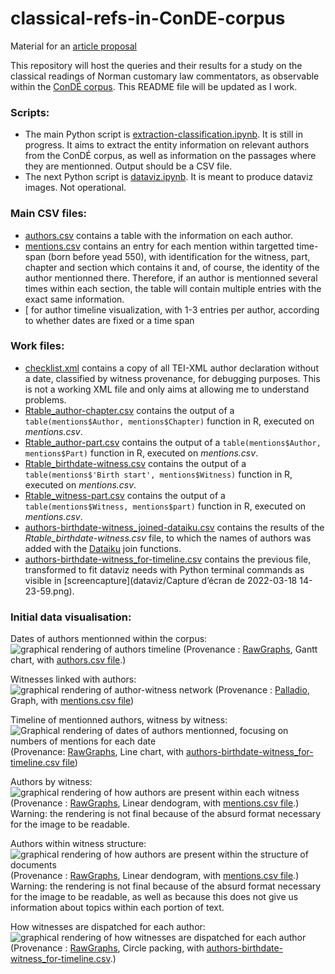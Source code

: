 # classical-refs-in-ConDE-corpus
Material for an [article proposal](https://rmblf.be/2022/02/04/appel-a-contribution-lire-les-classiques-en-normandie/)

This repository will host the queries and their results for a study on the classical readings of Norman customary law commentators, as observable within the [ConDÉ corpus](https://github.com/RIN-ConDE/editions).
This README file will be updated as I work.

### Scripts:

* The main Python script is [extraction-classification.ipynb](extraction-classification.ipynb). It is still in progress. It aims to extract the entity information on relevant authors from the ConDÉ corpus, as well as information on the passages where they are mentionned. Output should be a CSV file.
* The next Python script is [dataviz.ipynb](dataviz.ipynb). It is meant to produce dataviz images. Not operational.

### Main CSV files:
* [authors.csv](authors.csv) contains a table with the information on each author.
* [mentions.csv](mentions.csv) contains an entry for each mention within targetted time-span (born before yead 550), with identification for the witness, part, chapter and section which contains it and, of course, the identity of the author mentionned there. Therefore, if an author is mentionned several times within each section, the table will contain multiple entries with the exact same information.
* [ for author timeline visualization, with 1-3 entries per author, according to whether dates are fixed or a time span


### Work files:

* [checklist.xml](checklist.xml) contains a copy of all TEI-XML author declaration without a date, classified by witness provenance, for debugging purposes. This is not a working XML file and only aims at allowing me to understand problems.
* [Rtable_author-chapter.csv](Rtable_author-chapter.csv) contains the output of a `table(mentions$Author, mentions$Chapter)` function in R, executed on *mentions.csv*.
* [Rtable_author-part.csv](Rtable_author-part.csv) contains the output of a `table(mentions$Author, mentions$Part)` function in R, executed on *mentions.csv*.
* [Rtable_birthdate-witness.csv](Rtable_birthdate-witness.csv) contains the output of a `table(mentions$'Birth start', mentions$Witness)` function in R, executed on *mentions.csv*.
* [Rtable_witness-part.csv](Rtable_witness-part.csv) contains the output of a `table(mentions$Witness, mentions$part)` function in R, executed on *mentions.csv*.
* [authors-birthdate-witness_joined-dataiku.csv](authors-birthdate-witness_joined-dataiku.csv) contains the results of the *Rtable_birthdate-witness.csv* file, to which the names of authors was added with the [Dataiku](https://www.dataiku.com/) join functions.
* [authors-birthdate-witness_for-timeline.csv](authors-birthdate-witness_for-timeline.csv) contains the previous file, transformed to fit dataviz needs with Python terminal commands as visible in [screencapture](dataviz/Capture d’écran de 2022-03-18 14-23-59.png).


### Initial data visualisation:

Dates of authors mentionned within the corpus:
![graphical rendering of authors timeline](dataviz/dates-of-authors-mentionned_prov-rawgraphs_gantt-chart.png)
(Provenance : [RawGraphs](https://rawgraphs.io/), Gantt chart, with [authors.csv file](authors.csv).)

Witnesses linked with authors:
![graphical rendering of author-witness network](dataviz/authors-and-witness-links-1_prov-palladio_graph.png)
(Provenance : [Palladio](https://hdlab.stanford.edu/palladio), Graph, with [mentions.csv file](mentions.csv))

Timeline of mentionned authors, witness by witness:
![Graphical rendering of dates of authors mentionned, focusing on numbers of mentions for each date](dataviz/author-mentions-by-witness_timeline_prov-rawgraphs_line-chart.png)
(Provenance: [RawGraphs](https://rawgraphs.io/), Line chart, with [authors-birthdate-witness_for-timeline.csv file](authors-birthdate-witness_for-timeline.csv))

Authors by witness:
![graphical rendering of how authors are present within each witness](dataviz/authors-by-witness_nb-order_prov-rawgraphs_linear-dendogram.png)
(Provenance : [RawGraphs](https://rawgraphs.io/), Linear dendogram, with [mentions.csv file](mentions.csv).)
Warning: the rendering is not final because of the absurd format necessary for the image to be readable.

Authors within witness structure:
![graphical rendering of how authors are present within the structure of documents](dataviz/authors-by-witness-structure_nb-order_prov-rawgraphs_linear-dendogram.png)
(Provenance : [RawGraphs](https://rawgraphs.io/), Linear dendogram, with [mentions.csv file](mentions.csv).)
Warning: the rendering is not final because of the absurd format necessary for the image to be readable, as well as because this does not give us information about topics within each portion of text.

How witnesses are dispatched for each author:
![graphical rendering of how witnesses are dispatched for each author](dataviz/witnesses-by-author_prov-rawgraphs_circle-paking.png)
(Provenance : [RawGraphs](https://rawgraphs.io/), Circle packing, with [authors-birthdate-witness_for-timeline.csv](authors-birthdate-witness_for-timeline.csv).)
